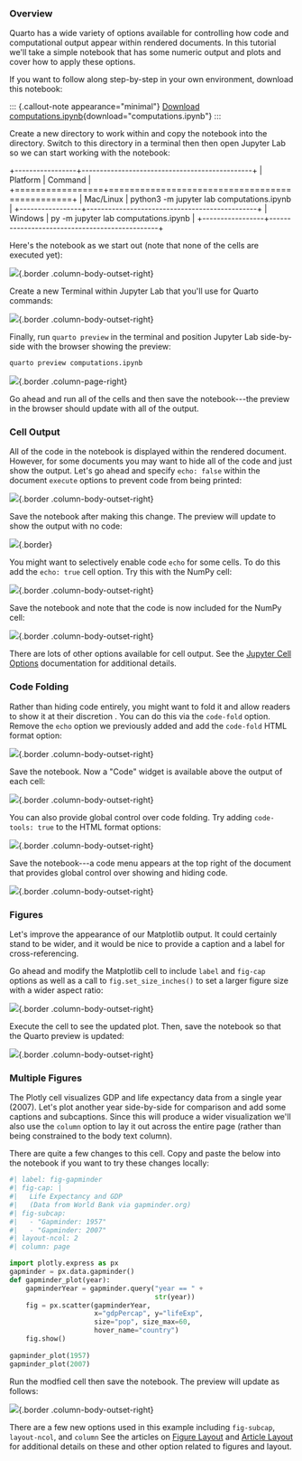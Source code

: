 ### Overview

Quarto has a wide variety of options available for controlling how code and computational output appear within rendered documents. In this tutorial we'll take a simple notebook that has some numeric output and plots and cover how to apply these options.

If you want to follow along step-by-step in your own environment, download this notebook:

::: {.callout-note appearance="minimal"}
<i class="bi bi-journal-code"></i> [Download computations.ipynb](_computations.ipynb){download="computations.ipynb"}
:::

Create a new directory to work within and copy the notebook into the directory. Switch to this directory in a terminal then then open Jupyter Lab so we can start working with the notebook:

+-----------------+-----------------------------------------------+
| Platform        | Command                                       |
+=================+===============================================+
| Mac/Linux       |     python3 -m jupyter lab computations.ipynb |
+-----------------+-----------------------------------------------+
| Windows         |     py -m jupyter lab computations.ipynb      |
+-----------------+-----------------------------------------------+

Here's the notebook as we start out (note that none of the cells are executed yet):

![](images/jupyter-computations.png){.border .column-body-outset-right}

Create a new Terminal within Jupyter Lab that you'll use for Quarto commands:

![](../hello/images/jupyter-terminal.png){.border .column-body-outset-right}

Finally, run `quarto preview` in the terminal and position Jupyter Lab side-by-side with the browser showing the preview:

``` bash
quarto preview computations.ipynb
```

![](images/jupyter-computations-preview.png){.border .column-page-right}

Go ahead and run all of the cells and then save the notebook---the preview in the browser should update with all of the output.

### Cell Output

All of the code in the notebook is displayed within the rendered document. However, for some documents you may want to hide all of the code and just show the output. Let's go ahead and specify `echo: false` within the document `execute` options to prevent code from being printed:

![](images/jupyter-execute-echo-false.png){.border .column-body-outset-right}

Save the notebook after making this change. The preview will update to show the output with no code:

![](images/jupyter-exec-echo-false-preview.png){.border}

You might want to selectively enable code `echo` for some cells. To do this add the `echo: true` cell option. Try this with the NumPy cell:

![](images/jupyter-exec-echo-true.png){.border .column-body-outset-right}

Save the notebook and note that the code is now included for the NumPy cell:

![](images/jupyter-exec-echo-true-preview.png){.border .column-body-outset-right}

There are lots of other options available for cell output. See the [Jupyter Cell Options](https://quarto.org/docs/reference/cells/cells-jupyter.html) documentation for additional details.

### Code Folding

Rather than hiding code entirely, you might want to fold it and allow readers to show it at their discretion . You can do this via the `code-fold` option. Remove the `echo` option we previously added and add the `code-fold` HTML format option:

![](images/jupyter-code-fold.png){.border .column-body-outset-right}

Save the notebook. Now a "Code" widget is available above the output of each cell:

![](images/jupyter-code-fold-preview.png){.border .column-body-outset-right}

You can also provide global control over code folding. Try adding `code-tools: true` to the HTML format options:

![](images/jupyter-code-tools.png){.border .column-body-outset-right}

Save the notebook---a code menu appears at the top right of the document that provides global control over showing and hiding code.

![](images/jupyter-code-tools-preview.png){.border .column-body-outset-right}

### Figures

Let's improve the appearance of our Matplotlib output. It could certainly stand to be wider, and it would be nice to provide a caption and a label for cross-referencing.

Go ahead and modify the Matplotlib cell to include `label` and `fig-cap` options as well as a call to `fig.set_size_inches()` to set a larger figure size with a wider aspect ratio:

![](images/jupyter-figure-options.png){.border .column-body-outset-right}

Execute the cell to see the updated plot. Then, save the notebook so that the Quarto preview is updated:

![](images/jupyter-figure-options-preview.png){.border .column-body-outset-right}

### Multiple Figures

The Plotly cell visualizes GDP and life expectancy data from a single year (2007). Let's plot another year side-by-side for comparison and add some captions and subcaptions. Since this will produce a wider visualization we'll also use the `column` option to lay it out across the entire page (rather than being constrained to the body text column).

There are quite a few changes to this cell. Copy and paste the below into the notebook if you want to try these changes locally:

``` python
#| label: fig-gapminder
#| fig-cap: | 
#|   Life Expectancy and GDP 
#|   (Data from World Bank via gapminder.org)
#| fig-subcap:
#|   - "Gapminder: 1957"
#|   - "Gapminder: 2007"
#| layout-ncol: 2
#| column: page

import plotly.express as px
gapminder = px.data.gapminder()
def gapminder_plot(year):
    gapminderYear = gapminder.query("year == " + 
                                    str(year))
    fig = px.scatter(gapminderYear, 
                     x="gdpPercap", y="lifeExp",
                     size="pop", size_max=60,
                     hover_name="country")
    fig.show()
    
gapminder_plot(1957)
gapminder_plot(2007)
```

Run the modfied cell then save the notebook. The preview will update as follows:

![](images/jupyter-plotly-preview.png){.border .column-body-outset-right}

There are a few new options used in this example including `fig-subcap`, `layout-ncol`, and `column` See the articles on [Figure Layout](/docs/authoring/figure-layout.qmd) and [Article Layout](/docs/authoring/article-layout.qmd) for additional details on these and other option related to figures and layout.
